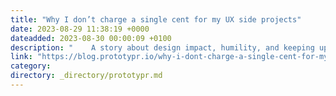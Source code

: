 ```yaml
---
title: "Why I don’t charge a single cent for my UX side projects"
date: 2023-08-29 11:38:19 +0000
dateadded: 2023-08-30 00:00:09 +0100
description: "    A story about design impact, humility, and keeping up with the competition.  Continue reading on Prototypr »  "
link: "https://blog.prototypr.io/why-i-dont-charge-a-single-cent-for-my-ux-side-projects-eead62553355?source=rss----eb297ea1161a---4"
category:
directory: _directory/prototypr.md
---
```


